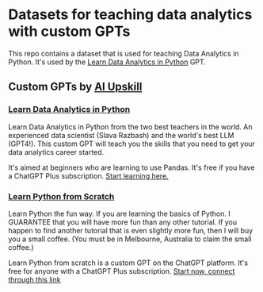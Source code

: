 # Datasets for teaching data analytics with custom GPTs

This repo contains a dataset that is used for teaching Data Analytics in Python. It's used by the [Learn Data Analytics in Python](https://chat.openai.com/g/g-joAnbn8c0-learn-data-analytics-in-python) GPT.

## Custom GPTs by [AI Upskill](https://aiupskill.io)

### [Learn Data Analytics in Python](https://chat.openai.com/g/g-joAnbn8c0-learn-data-analytics-in-python)
Learn Data Analytics in Python from the two best teachers in the world. An experienced data scientist (Slava Razbash) and the world's best LLM (GPT4!). This custom GPT will teach you the skills that you need to get your data analytics career started.

It's aimed at beginners who are learning to use Pandas. It's free if you have a ChatGPT Plus subscription. [Start learning here.](https://chat.openai.com/g/g-joAnbn8c0-learn-data-analytics-in-python)

### [Learn Python from Scratch](https://chat.openai.com/g/g-KSnlpo1OU-learn-python-from-scratch)
Learn Python the fun way. If you are learning the basics of Python. I GUARANTEE that you will have more fun than any other tutorial. If you happen to find another tutorial that is even slightly more fun, then I will buy you a small coffee. (You must be in Melbourne, Australia to claim the small coffee.)

Learn Python from scratch is a custom GPT on the ChatGPT platform. It's free for anyone with a ChatGPT Plus subscription. [Start now, connect through this link](https://chat.openai.com/g/g-KSnlpo1OU-learn-python-from-scratch)
